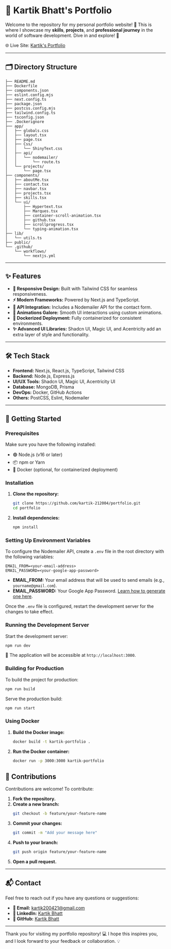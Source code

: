 # 🚀 Kartik Bhatt's Portfolio

Welcome to the repository for my personal portfolio website! 🌟 This is where I showcase my **skills**, **projects**, and **professional journey** in the world of software development. Dive in and explore! 🎨

🌐 Live Site: [Kartik's Portfolio](https://kartik-portfolio-vert.vercel.app/)

---

## 🗂 Directory Structure

```
├── README.md
├── Dockerfile
├── components.json
├── eslint.config.mjs
├── next.config.ts
├── package.json
├── postcss.config.mjs
├── tailwind.config.ts
├── tsconfig.json
├── .Dockerignore
├── app/
│   ├── globals.css
│   ├── layout.tsx
│   ├── page.tsx
│   ├── Css/
│   │   └── ShinyText.css
│   ├── api/
│   │   └── nodemailer/
│   │       └── route.ts
│   └── projects/
│       └── page.tsx
├── components/
│   ├── aboutMe.tsx
│   ├── contact.tsx
│   ├── navbar.tsx
│   ├── projects.tsx
│   ├── skills.tsx
│   └── ui/
│       ├── Hypertext.tsx
│       ├── Marques.tsx
│       ├── container-scroll-animation.tsx
│       ├── github.tsx
│       ├── scrollprogress.tsx
│       └── typing-animation.tsx
├── lib/
│   └── utils.ts
├── public/
└── .github/
    └── workflows/
        └── nextjs.yml
```

---

## ✨ Features

- **🎨 Responsive Design:** Built with Tailwind CSS for seamless responsiveness.
- **⚡ Modern Frameworks:** Powered by Next.js and TypeScript.
- **📧 API Integration:** Includes a Nodemailer API for the contact form.
- **🎥 Animations Galore:** Smooth UI interactions using custom animations.
- **🐳 Dockerized Deployment:** Fully containerized for consistent environments.
- **✨ Advanced UI Libraries:** Shadcn UI, Magic UI, and Acentricity add an extra layer of style and functionality.

---

## 🛠 Tech Stack

- **Frontend:** Next.js, React.js, TypeScript, Tailwind CSS
- **Backend:** Node.js, Express.js
- **UI/UX Tools:** Shadcn UI, Magic UI, Acentricity UI
- **Database:** MongoDB, Prisma
- **DevOps:** Docker, GitHub Actions
- **Others:** PostCSS, Eslint, Nodemailer

---

## 🚀 Getting Started

### Prerequisites
Make sure you have the following installed:
- 🟢 Node.js (v16 or later)
- 📦 npm or Yarn
- 🐳 Docker (optional, for containerized deployment)

### Installation
1. **Clone the repository:**
   ```bash
   git clone https://github.com/kartik-212004/portfolio.git
   cd portfolio
   ```
2. **Install dependencies:**
   ```bash
   npm install
   ```

### Setting Up Environment Variables
To configure the Nodemailer API, create a `.env` file in the root directory with the following variables:

```
EMAIL_FROM=<your-email-address>
EMAIL_PASSWORD=<your-google-app-password>
```

- **EMAIL_FROM:** Your email address that will be used to send emails (e.g., `yourname@gmail.com`).
- **EMAIL_PASSWORD:** Your Google App Password. [Learn how to generate one here](https://support.google.com/accounts/answer/185833?hl=en).

Once the `.env` file is configured, restart the development server for the changes to take effect.

### Running the Development Server
Start the development server:
```bash
npm run dev
```
🌟 The application will be accessible at `http://localhost:3000`.

### Building for Production
To build the project for production:
```bash
npm run build
```
Serve the production build:
```bash
npm run start
```

### Using Docker
1. **Build the Docker image:**
   ```bash
   docker build -t kartik-portfolio .
   ```
2. **Run the Docker container:**
   ```bash
   docker run -p 3000:3000 kartik-portfolio
   ```


## 🤝 Contributions

Contributions are welcome! To contribute:

1. **Fork the repository.**
2. **Create a new branch:**
   ```bash
   git checkout -b feature/your-feature-name
   ```
3. **Commit your changes:**
   ```bash
   git commit -m "Add your message here"
   ```
4. **Push to your branch:**
   ```bash
   git push origin feature/your-feature-name
   ```
5. **Open a pull request.**

---

## 📬 Contact

Feel free to reach out if you have any questions or suggestions:

- **📧 Email:** kartik200421@gmail.com
- **🔗 LinkedIn:** [Kartik Bhatt](https://www.linkedin.com/in/kartikbhatt)
- **🐙 GitHub:** [Kartik Bhatt](https://github.com/<your-github-username>)

---

Thank you for visiting my portfolio repository! 💻 I hope this inspires you, and I look forward to your feedback or collaboration. 💡

